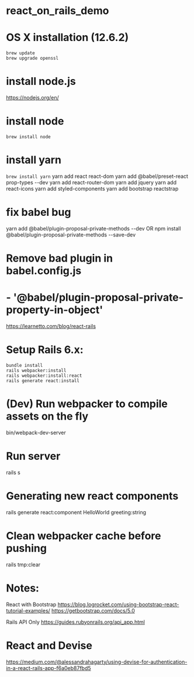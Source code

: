 # react_on_rails_demo

# OS X installation (12.6.2)
```
brew update
brew upgrade openssl
```

# install node.js
https://nodejs.org/en/

# install node
`brew install node`

# install yarn
`brew install yarn`
yarn add react react-dom
yarn add @babel/preset-react prop-types --dev
yarn add react-router-dom
yarn add jquery
yarn add react-icons
yarn add styled-components
yarn add bootstrap reactstrap

# fix babel bug
yarn add @babel/plugin-proposal-private-methods --dev
OR
npm install @babel/plugin-proposal-private-methods --save-dev
# Remove bad plugin in babel.config.js
# - '@babel/plugin-proposal-private-property-in-object'

https://learnetto.com/blog/react-rails
# Setup Rails 6.x:
```
bundle install
rails webpacker:install
rails webpacker:install:react
rails generate react:install
```


# (Dev) Run webpacker to compile assets on the fly
bin/webpack-dev-server

# Run server
rails s

# Generating new react components
rails generate react:component HelloWorld greeting:string


# Clean webpacker cache before pushing
rails tmp:clear


# Notes:
React with Bootstrap
https://blog.logrocket.com/using-bootstrap-react-tutorial-examples/
https://getbootstrap.com/docs/5.0

Rails API Only
https://guides.rubyonrails.org/api_app.html


# React and Devise
https://medium.com/@alessandrahagarty/using-devise-for-authentication-in-a-react-rails-app-f6a0eb87fbd5

